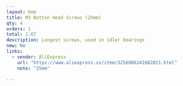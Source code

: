 ```yaml
---
layout: bom
title: M3 Button Head Screws (25mm)
qty: 4
orders: 1
total: 1.67
description: Longest screws, used in idler bearings
new: No
links: 
  - vendor: AliExpress
    url: "https://www.aliexpress.us/item/3256806241082021.html"
    note: "25mm"

---
```

